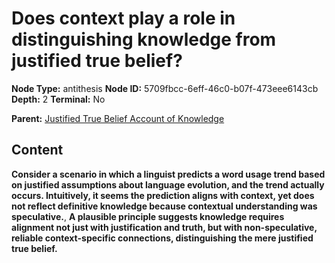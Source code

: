 # Does context play a role in distinguishing knowledge from justified true belief?

**Node Type:** antithesis
**Node ID:** 5709fbcc-6eff-46c0-b07f-473eee6143cb
**Depth:** 2
**Terminal:** No

**Parent:** [Justified True Belief Account of Knowledge](justified-true-belief-account-of-knowledge.md)

## Content

**Consider a scenario in which a linguist predicts a word usage trend based on justified assumptions about language evolution, and the trend actually occurs. Intuitively, it seems the prediction aligns with context, yet does not reflect definitive knowledge because contextual understanding was speculative.**, **A plausible principle suggests knowledge requires alignment not just with justification and truth, but with non-speculative, reliable context-specific connections, distinguishing the mere justified true belief.**
